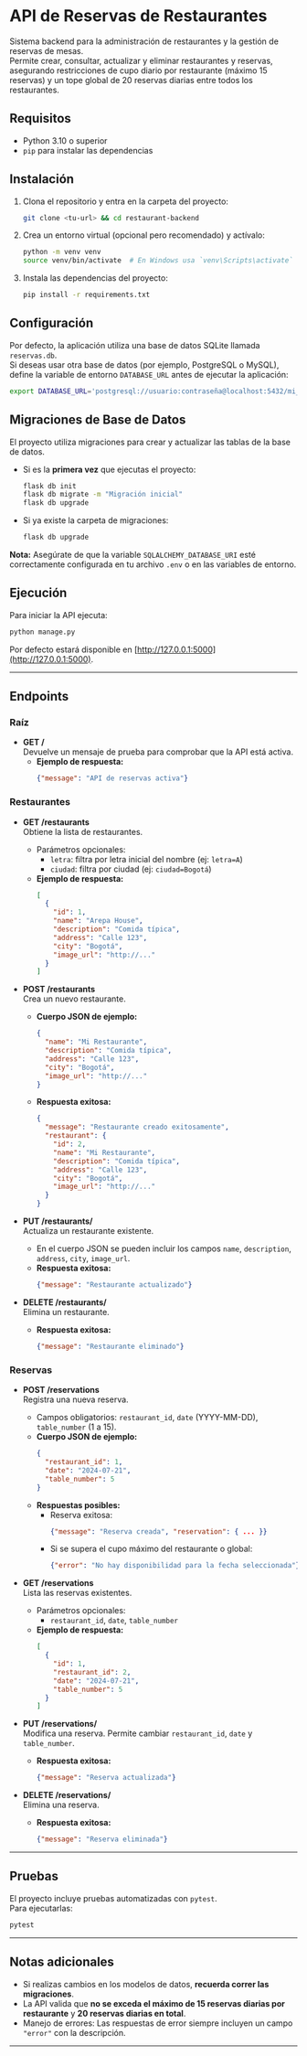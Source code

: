
# API de Reservas de Restaurantes

Sistema backend para la administración de restaurantes y la gestión de reservas de mesas.  
Permite crear, consultar, actualizar y eliminar restaurantes y reservas, asegurando restricciones de cupo diario por restaurante (máximo 15 reservas) y un tope global de 20 reservas diarias entre todos los restaurantes.

## Requisitos

- Python 3.10 o superior
- `pip` para instalar las dependencias

## Instalación

1. Clona el repositorio y entra en la carpeta del proyecto:

   ```bash
   git clone <tu-url> && cd restaurant-backend
   ```

2. Crea un entorno virtual (opcional pero recomendado) y actívalo:

   ```bash
   python -m venv venv
   source venv/bin/activate  # En Windows usa `venv\Scripts\activate`
   ```

3. Instala las dependencias del proyecto:

   ```bash
   pip install -r requirements.txt
   ```

## Configuración

Por defecto, la aplicación utiliza una base de datos SQLite llamada `reservas.db`.  
Si deseas usar otra base de datos (por ejemplo, PostgreSQL o MySQL), define la variable de entorno `DATABASE_URL` antes de ejecutar la aplicación:

```bash
export DATABASE_URL='postgresql://usuario:contraseña@localhost:5432/mi_basededatos'
```

## Migraciones de Base de Datos

El proyecto utiliza migraciones para crear y actualizar las tablas de la base de datos.

- Si es la **primera vez** que ejecutas el proyecto:

  ```bash
  flask db init
  flask db migrate -m "Migración inicial"
  flask db upgrade
  ```

- Si ya existe la carpeta de migraciones:

  ```bash
  flask db upgrade
  ```

**Nota:** Asegúrate de que la variable `SQLALCHEMY_DATABASE_URI` esté correctamente configurada en tu archivo `.env` o en las variables de entorno.

## Ejecución

Para iniciar la API ejecuta:

```bash
python manage.py
```

Por defecto estará disponible en [http://127.0.0.1:5000](http://127.0.0.1:5000).

---

## Endpoints

### Raíz

- **GET /**  
  Devuelve un mensaje de prueba para comprobar que la API está activa.
  - **Ejemplo de respuesta:**
    ```json
    {"message": "API de reservas activa"}
    ```

### Restaurantes

- **GET /restaurants**  
  Obtiene la lista de restaurantes.
  - Parámetros opcionales:
    - `letra`: filtra por letra inicial del nombre (ej: `letra=A`)
    - `ciudad`: filtra por ciudad (ej: `ciudad=Bogotá`)
  - **Ejemplo de respuesta:**
    ```json
    [
      {
        "id": 1,
        "name": "Arepa House",
        "description": "Comida típica",
        "address": "Calle 123",
        "city": "Bogotá",
        "image_url": "http://..."
      }
    ]
    ```

- **POST /restaurants**  
  Crea un nuevo restaurante.
  - **Cuerpo JSON de ejemplo:**
    ```json
    {
      "name": "Mi Restaurante",
      "description": "Comida típica",
      "address": "Calle 123",
      "city": "Bogotá",
      "image_url": "http://..."
    }
    ```
  - **Respuesta exitosa:**  
    ```json
    {
      "message": "Restaurante creado exitosamente",
      "restaurant": {
        "id": 2,
        "name": "Mi Restaurante",
        "description": "Comida típica",
        "address": "Calle 123",
        "city": "Bogotá",
        "image_url": "http://..."
      }
    }
    ```

- **PUT /restaurants/<id>**  
  Actualiza un restaurante existente.
  - En el cuerpo JSON se pueden incluir los campos `name`, `description`, `address`, `city`, `image_url`.
  - **Respuesta exitosa:**  
    ```json
    {"message": "Restaurante actualizado"}
    ```

- **DELETE /restaurants/<id>**  
  Elimina un restaurante.
  - **Respuesta exitosa:**  
    ```json
    {"message": "Restaurante eliminado"}
    ```

### Reservas

- **POST /reservations**  
  Registra una nueva reserva.
  - Campos obligatorios: `restaurant_id`, `date` (YYYY-MM-DD), `table_number` (1 a 15).
  - **Cuerpo JSON de ejemplo:**
    ```json
    {
      "restaurant_id": 1,
      "date": "2024-07-21",
      "table_number": 5
    }
    ```
  - **Respuestas posibles:**
    - Reserva exitosa:
      ```json
      {"message": "Reserva creada", "reservation": { ... }}
      ```
    - Si se supera el cupo máximo del restaurante o global:
      ```json
      {"error": "No hay disponibilidad para la fecha seleccionada"}
      ```

- **GET /reservations**  
  Lista las reservas existentes.
  - Parámetros opcionales:  
    - `restaurant_id`, `date`, `table_number`
  - **Ejemplo de respuesta:**
    ```json
    [
      {
        "id": 1,
        "restaurant_id": 2,
        "date": "2024-07-21",
        "table_number": 5
      }
    ]
    ```

- **PUT /reservations/<id>**  
  Modifica una reserva. Permite cambiar `restaurant_id`, `date` y `table_number`.
  - **Respuesta exitosa:**  
    ```json
    {"message": "Reserva actualizada"}
    ```

- **DELETE /reservations/<id>**  
  Elimina una reserva.
  - **Respuesta exitosa:**  
    ```json
    {"message": "Reserva eliminada"}
    ```

---

## Pruebas

El proyecto incluye pruebas automatizadas con `pytest`.  
Para ejecutarlas:

```bash
pytest
```

---

## Notas adicionales

- Si realizas cambios en los modelos de datos, **recuerda correr las migraciones**.
- La API valida que **no se exceda el máximo de 15 reservas diarias por restaurante** y **20 reservas diarias en total**.
- Manejo de errores: Las respuestas de error siempre incluyen un campo `"error"` con la descripción.

---